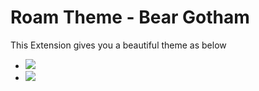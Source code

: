 # Roam Theme - Bear Gotham

This Extension gives you a beautiful theme as below
- ![](https://firebasestorage.googleapis.com/v0/b/firescript-577a2.appspot.com/o/imgs%2Fapp%2FExploreSpace%2Flt9UIwgy87.png?alt=media&token=a44e7165-9dfa-471b-9be4-cc8591b8964f)
- ![](https://firebasestorage.googleapis.com/v0/b/firescript-577a2.appspot.com/o/imgs%2Fapp%2FExploreSpace%2FCTU7BcTsAD.png?alt=media&token=603bf763-a1dc-43f1-a12c-771dd723ca18)

